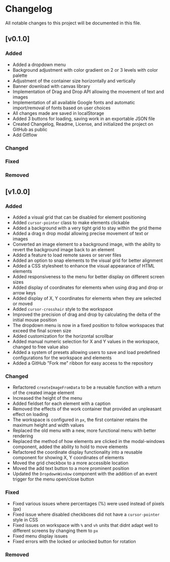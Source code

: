 # Changelog

All notable changes to this project will be documented in this file.

## [v0.1.0]

### Added
- Added a dropdown menu
- Background adjustment with color gradient on 2 or 3 levels with color palette
- Adjustment of the container size horizontally and vertically
- Banner download with canvas library
- Implementation of Drag and Drop API allowing the movement of text and images
- Implementation of all available Google fonts and automatic import/removal of fonts based on user choices
- All changes made are saved in localStorage
- Added 3 buttons for loading, saving work in an exportable JSON file
- Created Changelog, Readme, License, and initialized the project on GitHub as public
- Add Gitflow

### Changed

### Fixed

### Removed

## [v1.0.0]

### Added
- Added a visual grid that can be disabled for element positioning
- Added `cursor-pointer` class to make elements clickable
- Added a background with a very tight grid to stay within the grid theme
- Added a drag n drop modal allowing precise movement of text or images
- Converted an image element to a background image, with the ability to revert the background image back to an element
- Added a feature to load remote saves or server files
- Added an option to snap elements to the visual grid for better alignment
- Added a CSS stylesheet to enhance the visual appearance of HTML elements
- Added responsiveness to the menu for better display on different screen sizes
- Added display of coordinates for elements when using drag and drop or arrow keys
- Added display of X, Y coordinates for elements when they are selected or moved
- Added `cursor-crosshair` style to the workspace
- Improved the precision of drag and drop by calculating the delta of the initial mouse position
- The dropdown menu is now in a fixed position to follow workspaces that exceed the final screen size
- Added customization for the horizontal scrollbar
- Added manual numeric selection for X and Y values in the workspace, changed to free value also
- Added a system of presets allowing users to save and load predefined configurations for the workspace and elements
- Added a GitHub "Fork me" ribbon for easy access to the repository

### Changed
- Refactored `createImageFromData` to be a reusable function with a return of the created image element
- Increased the height of the menu
- Added fieldset for each element with a caption
- Removed the effects of the work container that provided an unpleasant effect on loading
- The workspace is configured in `px`, the first container retains the maximum height and width values
- Replaced the old menu with a new, more functional menu with better rendering
- Replaced the method of how elements are clicked in the modal-windows component, added the ability to hold to move elements
- Refactored the coordinate display functionality into a reusable component for showing X, Y coordinates of elements
- Moved the grid checkbox to a more accessible location
- Moved the add text button to a more prominent position
- Updated the `DropdownWindow` component with the addition of an event trigger for the menu open/close button

### Fixed
- Fixed various issues where percentages (%) were used instead of pixels (px)
- Fixed issue where disabled checkboxes did not have a `cursor-pointer` style in CSS
- Fixed issues on workspace with `%` and `vh` units that didnt adapt well to different screens by changing them to `px`
- Fixed menu display issues
- Fixed errors with the locked or unlocked button for rotation

### Removed
